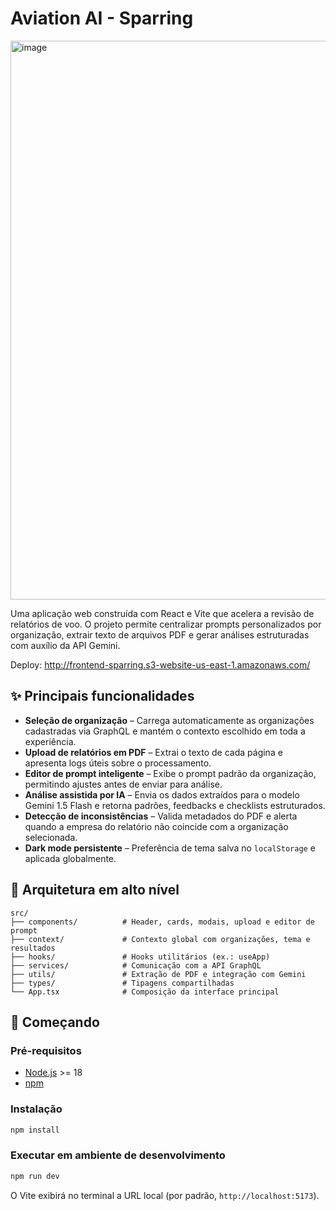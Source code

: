 # Aviation AI - Sparring

<img width="948" height="894" alt="image" src="https://github.com/user-attachments/assets/d9a92c09-9799-4f1d-b54b-fa795f5a00db" />


Uma aplicação web construída com React e Vite que acelera a revisão de relatórios de voo. O projeto permite centralizar prompts personalizados por organização, extrair texto de arquivos PDF e gerar análises estruturadas com auxílio da API Gemini.

Deploy: http://frontend-sparring.s3-website-us-east-1.amazonaws.com/

## ✨ Principais funcionalidades

- **Seleção de organização** – Carrega automaticamente as organizações cadastradas via GraphQL e mantém o contexto escolhido em toda a experiência.
- **Upload de relatórios em PDF** – Extrai o texto de cada página e apresenta logs úteis sobre o processamento.
- **Editor de prompt inteligente** – Exibe o prompt padrão da organização, permitindo ajustes antes de enviar para análise.
- **Análise assistida por IA** – Envia os dados extraídos para o modelo Gemini 1.5 Flash e retorna padrões, feedbacks e checklists estruturados.
- **Detecção de inconsistências** – Valida metadados do PDF e alerta quando a empresa do relatório não coincide com a organização selecionada.
- **Dark mode persistente** – Preferência de tema salva no `localStorage` e aplicada globalmente.

## 🧱 Arquitetura em alto nível

```
src/
├── components/          # Header, cards, modais, upload e editor de prompt
├── context/             # Contexto global com organizações, tema e resultados
├── hooks/               # Hooks utilitários (ex.: useApp)
├── services/            # Comunicação com a API GraphQL
├── utils/               # Extração de PDF e integração com Gemini
├── types/               # Tipagens compartilhadas
└── App.tsx              # Composição da interface principal
```

## 🚀 Começando

### Pré-requisitos

- [Node.js](https://nodejs.org/) >= 18
- [npm](https://www.npmjs.com/)

### Instalação

```bash
npm install
```

### Executar em ambiente de desenvolvimento

```bash
npm run dev
```

O Vite exibirá no terminal a URL local (por padrão, `http://localhost:5173`).
